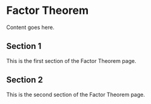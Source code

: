 # Factor Theorem

Content goes here.

## Section 1

This is the first section of the Factor Theorem page.

## Section 2

This is the second section of the Factor Theorem page.

